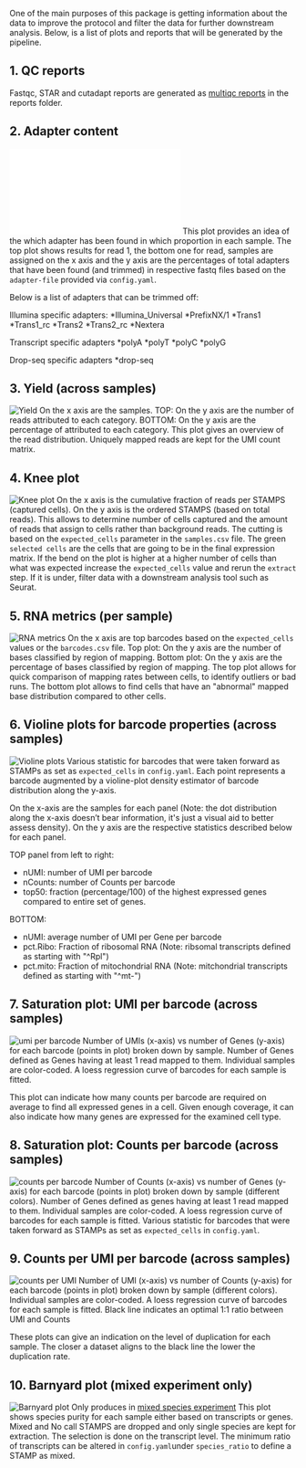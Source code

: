 One of the main purposes of this package is getting information about the data to improve the protocol and filter the data for further downstream analysis. Below, is a list of plots and reports that will be generated by the pipeline.

## 1. QC reports

Fastqc, STAR and cutadapt reports are generated as [multiqc reports](http://multiqc.info/docs/#using-multiqc-reports) in the reports folder.


## 2. Adapter content
![Adapter content](images/adapter_content.pdf)
This plot provides an idea of the which adapter has been found in which proportion in each sample. The top plot shows results for read 1, the bottom one for read, samples are assigned on the x axis and the y axis are the percentages of total adapters that have been found (and trimmed) in respective fastq files based on the `adapter-file` provided via `config.yaml`.

Below is a list of adapters that can be trimmed off:

Illumina specific adapters:
*Illumina_Universal
*PrefixNX/1
*Trans1
*Trans1_rc
*Trans2
*Trans2_rc
*Nextera

Transcript specific adapters
*polyA
*polyT
*polyC
*polyG

Drop-seq specific adapters
*drop-seq


## 3. Yield (across samples)
![Yield](images/yield.png)
On the x axis are the samples.
TOP: On the y axis are the number of reads attributed to each category.
BOTTOM: On the y axis are the percentage of attributed to each category.
This plot gives an overview of the read distribution.  Uniquely mapped reads are kept for the UMI count matrix.

## 4. Knee plot
![Knee plot](images/sample1_knee_plot.png)
On the x axis is the cumulative fraction of reads per STAMPS (captured cells).
On the y axis is the ordered STAMPS (based on total reads).
This allows to determine number of cells captured and the amount of reads that assign to cells rather than background reads. The cutting is based on the `expected_cells` parameter in the `samples.csv` file.
The green `selected cells` are the cells that are going to be in the final expression matrix.
If the bend on the plot is higher at a higher number of cells than what was expected increase the `expected_cells` value and rerun the `extract` step. If it is under, filter data with a downstream analysis tool such as Seurat.


## 5. RNA metrics (per sample)
![RNA metrics](images/sample1_rna_metrics.png)
On the x axis are top barcodes based on the `expected_cells` values or the `barcodes.csv` file.
Top plot: On the y axis are the number of bases classified by region of mapping.
Bottom plot: On the y axis are the percentage of bases classified by region of mapping.
The top plot allows for quick comparison of mapping rates between cells, to identify outliers or bad runs. The bottom plot allows to find cells that have an "abnormal" mapped base distribution compared to other cells.


## 6. Violine plots for barcode properties (across samples)
![Violine plots](images/mac_violinplots_comparison_UMI.png)
Various statistic for barcodes that were taken forward as STAMPs as set as `expected_cells` in `config.yaml`.
Each point represents a barcode augmented by a violine-plot density estimator of barcode distribution along the y-axis.

On the x-axis are the samples for each panel (Note: the dot distribution along the x-axis doesn’t bear information, it's just a visual aid to better assess density).
On the y axis are the respective statistics described below for each panel.

TOP panel from left to right:

- nUMI: number of UMI per barcode
- nCounts: number of Counts per barcode
- top50: fraction (percentage/100) of the highest expressed genes compared to entire set of genes.

BOTTOM:

- nUMI: average number of UMI per Gene per barcode
- pct.Ribo: Fraction of ribosomal RNA (Note: ribsomal transcripts defined as starting with "^Rpl")
- pct.mito: Fraction of mitochondrial RNA (Note: mitchondrial transcripts defined as starting with "^mt-")

## 7. Saturation plot: UMI per barcode (across samples)
![umi per barcode](images/mac_UMI_vs_gene.png)
Number of UMIs (x-axis) vs number of Genes (y-axis) for each barcode (points in plot) broken down by sample. Number of Genes defined as Genes having at least 1 read mapped to them. Individual samples are color-coded. A loess regression curve of barcodes for each sample is fitted.

This plot can indicate how many counts per barcode are required on average to find all expressed genes in a cell. Given enough coverage, it can also indicate how many genes are expressed for the examined cell type.

## 8. Saturation plot: Counts per barcode (across samples)
![counts per barcode](images/mac_Count_vs_gene.png)
Number of Counts (x-axis) vs number of Genes (y-axis) for each barcode (points in plot) broken down by sample (different colors).
Number of Genes defined as genes having at least 1 read mapped to them.
Individual samples are color-coded. A loess regression curve of barcodes for each sample is fitted.
Various statistic for barcodes that were taken forward as STAMPs as set as `expected_cells` in `config.yaml`.

## 9. Counts per UMI per barcode (across samples)
![counts per UMI](images/mac_UMI_vs_counts.png)
Number of UMI (x-axis) vs number of Counts (y-axis) for each barcode (points in plot) broken down by sample (different colors).
Individual samples are color-coded. A loess regression curve of barcodes for each sample is fitted.
Black line indicates an optimal 1:1 ratio between UMI and Counts

These plots can give an indication on the level of duplication for each sample. The closer a dataset aligns to the black line the lower the duplication rate.

## 10. Barnyard plot (mixed experiment only)
![Barnyard plot](images/hum_mus_species_plot_transcripts.png)
Only produces in [mixed species experiment](Setting-up-an-experiment.md)
This plot shows species purity for each sample either based on transcripts or genes. 
Mixed and No call STAMPS are dropped and only single species are kept for extraction. The selection is done on the transcript level.
The minimum ratio of transcripts can be altered in `config.yaml`under `species_ratio` to define a STAMP as mixed.
